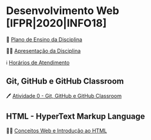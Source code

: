 # Desenvolvimento Web [IFPR|2020|INFO18]

🎒 [Plano de Ensino da Disciplina](files/web-plano.pdf)

👨‍🏫 [Apresentação da Disciplina](files/web-aula00-apresentacao.pdf)

ℹ️ [Horários de Atendimento](https://gist.github.com/seccomiro/c5fdcebc8c2646afc83c90c3ef7ae8c2)

## Git, GitHub e GitHub Classroom

🖊️ [Atividade 0 - Git, GitHub e GitHub Classroom](https://classroom.github.com/a/nVFNz9kC)

## HTML - HyperText Markup Language

👨‍🏫 [Conceitos Web e Introdução ao HTML](files/web-aula01-html.pdf)
